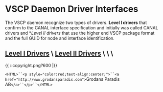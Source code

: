 # VSCP Daemon Driver Interfaces

The VSCP daemon recognize two types of drivers. **Level I drivers** that confirm to the CANAL interface specification and initially was called CANAL drivers and **Level II drivers* that use the higher end VSCP package format and the  full GUID for node and interface identification.

[Level I Drivers](http://www.vscp.org/docs/vscpd/doku.php?id=vscp_daemon_level_i_drivers) \\ 
[Level II Drivers](http://www.vscp.org/docs/vscpd/doku.php?id=vscp_daemon_level_ii_drivers) \\ 
\\ 
\\ 
----
{{  ::copyright.png?600  |}}

`<HTML>``<p style="color:red;text-align:center;">``<a href="http://www.grodansparadis.com">`Grodans Paradis AB`</a>``</p>``</HTML>`
